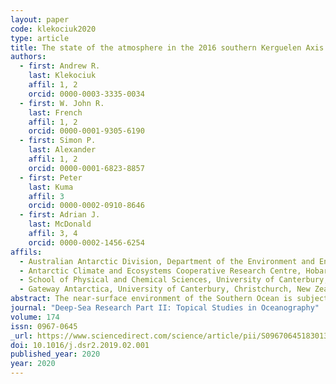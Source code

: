 ```yaml
---
layout: paper
code: klekociuk2020
type: article
title: The state of the atmosphere in the 2016 southern Kerguelen Axis campaign region
authors:
  - first: Andrew R.
    last: Klekociuk
    affil: 1, 2
    orcid: 0000-0003-3335-0034
  - first: W. John R.
    last: French
    affil: 1, 2
    orcid: 0000-0001-9305-6190 
  - first: Simon P.
    last: Alexander
    affil: 1, 2
    orcid: 0000-0001-6823-8857
  - first: Peter
    last: Kuma
    affil: 3
    orcid: 0000-0002-0910-8646
  - first: Adrian J.
    last: McDonald
    affil: 3, 4
    orcid: 0000-0002-1456-6254
affils:
  - Australian Antarctic Division, Department of the Environment and Energy, Kingston, Tasmania, Australia
  - Antarctic Climate and Ecosystems Cooperative Research Centre, Hobart, Tasmania, Australia
  - School of Physical and Chemical Sciences, University of Canterbury, Christchurch, New Zealand
  - Gateway Antarctica, University of Canterbury, Christchurch, New Zealand
abstract: The near-surface environment of the Southern Ocean is subject to particular biases in weather and climate simulations, particularly during the summer season, and relatively few analyses of cloud and radiation properties have been reported for the region. Here we provide an analysis of ship-based measurements of downwelling radiation, cloud fraction and cloud base height from the RSV Aurora Australis during the Kerguelen Axis marine science campaign which was conducted in the Southern Ocean south-east of the Kerguelen Plateau between January and March 2016. Our study period focussed on a 22-day interval during the first two months of the campaign. We compared estimates of cloud fraction obtained with a cloud imager and ceilometer, and found good agreement between the two measurement types, particularly when the camera images were analysed in a narrow overhead field to account for differences in the measurement techniques. We used the Interim European Centre for Medium-Range Weather Forecasts Reanalysis (ERA-Interim) and the Antarctic Mesoscale Prediction System Polar Weather and Research Forecasting model (Polar WRF) to provide comparison data for our measurements. We found that both comparison data sets generally underestimated cloud cover (observed cloud fraction ~0.96 compared with 0.87 for ERA-Interim and 0.63 for Polar WRF). As a consequence, the comparison data showed biases in both the surface shortwave irradiance (+59 W m<sup>−2</sup> for ERA-Interim and +154 W m<sup>−2</sup> for Polar WRF) and the longwave irradiance (−23 W m<sup>−2</sup> for ERA-Interim and −46 W m<sup>−2</sup> for Polar WRF). The observed mean net surface cloud radiative effect (CRE) of −228 W m<sup>−2</sup> was significantly more negative than found in previous observations in the Southern Ocean region, and compares with a net surface CRE of − 138 W m<sup>−2</sup> for ERA-Interim which also showed relatively strong cloud forcing. The observed net surface CRE bias for ERA-Interim of + 90 W m<sup>−2</sup> appears primarily the result of the reanalysis underestimating the cloud fraction, which at least partly relates to a lack of low clouds. Polar WRF was also found to have a deficit of low clouds. We characterised the relationship between the ratio of irradiances by Photosynthetically Active Radiation (PAR) and shortwave radiation and cloud transmittance. As a consequence of cloud, light levels were estimated as being below the level for light-limited photosynthesis during 31% of the available time the sun was above the horizon (69% of each day on average), compared with the expected clear-sky value of 10%. Over the campaign period, the Indian Ocean sector of the Southern Ocean was influenced by the positive phase of the Southern Annular Mode (SAM). Notably, the surface SAM index in January and March was the most positive observed since 1957. This situation generally led to near-surface climatological differences over the southern part of the campaign region over much of the period, which included significant negative anomalies in mean sea level pressure and air temperature, and positive anomalies in zonal wind. Overall, the cloudiness of our study region appeared to be above average for the time of year, but we could not identify a clear cause for this in the prevailing climatic conditions. While the level of shortwave radiation was likely below average for the time of year, this deficit is not likely to have significantly impacted on photosynthesis in the mixed layer of the ocean.
journal: "Deep-Sea Research Part II: Topical Studies in Oceanography"
volume: 174
issn: 0967-0645
_url: https://www.sciencedirect.com/science/article/pii/S0967064518301395
doi: 10.1016/j.dsr2.2019.02.001
published_year: 2020
year: 2020
---
```

